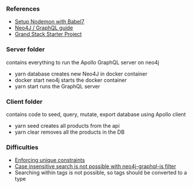 ### References
* [Setup Nodemon with Babel7](https://www.codementor.io/michaelumanah/how-to-set-up-babel-7-and-nodemon-with-node-js-pbj7cietc)
* [Neo4J / GraphQL guide](https://neo4j.com/developer/graphql/)
* [Grand Stack Starter Project](https://grandstack.io/docs/getting-started-grand-stack-starter.html)

### Server folder 
contains everything to run the Apollo GraphQL server on neo4j
* yarn database creates new Neo4J in docker container
* docker start neo4j starts the docker container
* yarn start runs the GraphQL server

### Client folder 
contains code to seed, query, mutate, export database using Apollo client
* yarn seed creates all products from the api
* yarn clear removes all the products in the DB

### Difficulties
* [Enforcing unique constraints](https://stackoverflow.com/questions/56415973/how-can-there-be-multiple-graphql-nodes-with-the-same-id)
* [Case insensitive search is not possible with neo4j-graphql-js filter](https://grandstack.io/docs/graphql-filtering.html)
* Searching within tags is not possible, so tags should be converted to a type